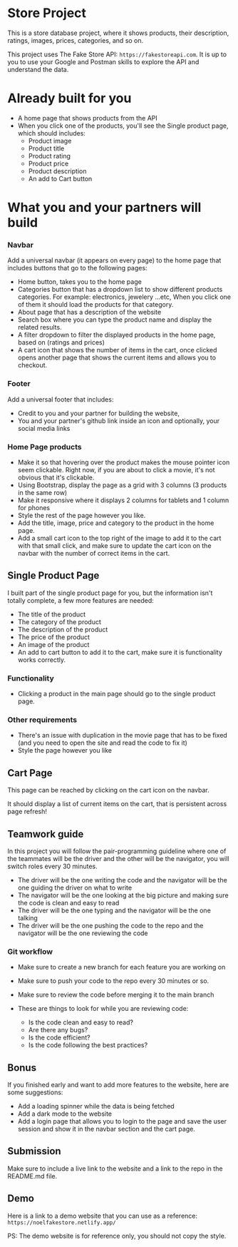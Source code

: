 # Store Project

This is a store database project, where it shows products, their description, ratings, images, prices, categories, and so on.

This project uses The Fake Store API: `https://fakestoreapi.com`. It is up to
you to use your Google and Postman skills to explore the API and understand the
data.

# Already built for you

- A home page that shows products from the API
- When you click one of the products, you'll see the Single product page, which should includes:
  - Product image
  - Product title
  - Product rating
  - Product price
  - Product description
  - An add to Cart button

# What you and your partners will build

### Navbar

Add a universal navbar (it appears on every page) to the home page that includes
buttons that go to the following pages:

- Home button, takes you to the home page
- Categories button that has a dropdown list to show different products categories. For
  example: electronics, jewelery ...etc, When you click one of them it should
  load the products for that category.
- About page that has a description of the website
- Search box where you can type the product name and display the
  related results.
- A filter dropdown to filter the displayed products in the home page, based
  on (ratings and prices)
- A cart icon that shows the number of items in the cart, once clicked opens another page that shows the current items and allows you to checkout.

### Footer

Add a universal footer that includes:

- Credit to you and your partner for building the website,
- You and your partner's github link inside an icon and optionally, your social
  media links

### Home Page products

- Make it so that hovering over the product makes the mouse pointer icon seem
  clickable. Right now, if you are about to click a movie, it's not obvious that
  it's clickable.
- Using Bootstrap, display the page as a grid with 3 columns (3 products
  in the same row)
- Make it responsive where it displays 2 columns for tablets and 1 column for
  phones
- Style the rest of the page however you like.
- Add the title, image, price and category to the product in the home page.
- Add a small cart icon to the top right of the image to add it to the cart with that small click, and make sure to update the cart icon on the navbar with the number of correct items in the cart.

## Single Product Page

I built part of the single product page for you, but the information isn't
totally complete, a few more features are needed:

- The title of the product
- The category of the product
- The description of the product
- The price of the product
- An image of the product
- An add to cart button to add it to the cart, make sure it is functionality works correctly.

### Functionality

- Clicking a product in the main page should go to the single product page.

### Other requirements

- There's an issue with duplication in the movie page that has to be fixed (and
  you need to open the site and read the code to fix it)
- Style the page however you like

## Cart Page

This page can be reached by clicking on the cart icon on the navbar.

It should display a list of current items on the cart, that is persistent across page refresh!

## Teamwork guide

In this project you will follow the pair-programming guideline where one of the teammates will be the driver and the other will be the navigator, you will switch roles every 30 minutes.

- The driver will be the one writing the code and the navigator will be the one guiding the driver on what to write
- The navigator will be the one looking at the big picture and making sure the code is clean and easy to read
- The driver will be the one typing and the navigator will be the one talking
- The driver will be the one pushing the code to the repo and the navigator will be the one reviewing the code

### Git workflow

- Make sure to create a new branch for each feature you are working on
- Make sure to push your code to the repo every 30 minutes or so.
- Make sure to review the code before merging it to the main branch

- These are things to look for while you are reviewing code:

  - Is the code clean and easy to read?
  - Are there any bugs?
  - Is the code efficient?
  - Is the code following the best practices?

## Bonus

If you finished early and want to add more features to the website, here are some suggestions:

- Add a loading spinner while the data is being fetched
- Add a dark mode to the website
- Add a login page that allows you to login to the page and save the user session and show it in the navbar section and the cart page.

## Submission

Make sure to include a live link to the website and a link to the repo in the README.md file.

## Demo

Here is a link to a demo website that you can use as a reference: `https://noelfakestore.netlify.app/`

PS: The demo website is for reference only, you should not copy the style.
